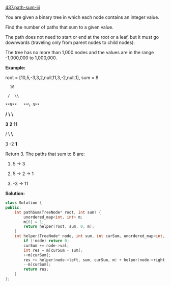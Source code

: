 [437.path-sum-iii](https://leetcode.com/problems/path-sum-iii/)  

You are given a binary tree in which each node contains an integer value.

Find the number of paths that sum to a given value.

The path does not need to start or end at the root or a leaf, but it must go downwards (traveling only from parent nodes to child nodes).

The tree has no more than 1,000 nodes and the values are in the range -1,000,000 to 1,000,000.

**Example:**

  
root = \[10,5,-3,3,2,null,11,3,-2,null,1\], sum = 8
  

  
      10
  
     /  \\
  
    **5**   **\-3**
  
   **/** **\\**    **\\**
  
  **3**   **2**   **11**
  
 / \\   **\\**
  
3  -2   **1**
  

  
Return 3. The paths that sum to 8 are:
  

  
1.  5 -> 3
  
2.  5 -> 2 -> 1
  
3. -3 -> 11  



**Solution:**  

```cpp
class Solution {
public:
    int pathSum(TreeNode* root, int sum) {
        unordered_map<int, int> m;
        m[0] = 1;
        return helper(root, sum, 0, m);
    }
    int helper(TreeNode* node, int sum, int curSum, unordered_map<int, int>& m) {
        if (!node) return 0;
        curSum += node->val;
        int res = m[curSum - sum];
        ++m[curSum];
        res += helper(node->left, sum, curSum, m) + helper(node->right, sum, curSum, m);
        --m[curSum];
        return res;
    }
};
```
      